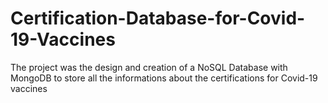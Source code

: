 # Certification-Database-for-Covid-19-Vaccines
The project was the design and creation of a NoSQL Database with MongoDB to store all the informations about the certifications for Covid-19 vaccines
